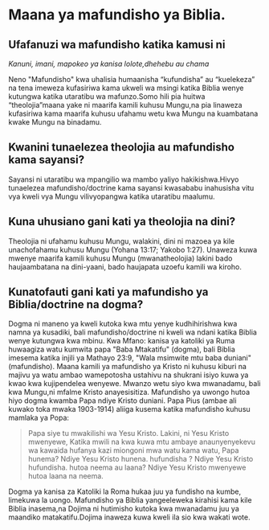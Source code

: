 ﻿# Maana ya mafundisho ya Biblia.

## Ufafanuzi wa mafundisho katika kamusi ni

_Kanuni, imani, mapokeo ya kanisa lolote,dhehebu au chama_

Neno "Mafundisho" kwa uhalisia humaanisha “kufundisha” au “kuelekeza” na tena imeweza kufasiriwa kama ukweli wa msingi katika Biblia wenye kutungwa katika  utaratibu wa mafunzo.Somo hili pia huitwa “theolojia”maana yake ni maarifa kamili kuhusu Mungu,na pia linaweza kufasiriwa kama maarifa kuhusu ufahamu wetu kwa Mungu na kuambatana kwake Mungu na binadamu.

## Kwanini tunaelezea theolojia au mafundisho kama sayansi?

Sayansi ni utaratibu wa mpangilio wa mambo yaliyo hakikishwa.Hivyo tunaelezea mafundisho/doctrine kama sayansi kwasababu inahusisha vitu vya kweli vya Mungu vilivyopangwa katika utaratibu maalumu.

## Kuna uhusiano gani kati ya theolojia na dini?

Theolojia ni ufahamu kuhusu Mungu, walakini, dini ni mazoea ya kile unachofahamu kuhusu Mungu  (Yohana 13:17; Yakobo 1:27). Unaweza kuwa mwenye maarifa kamili kuhusu Mungu (mwanatheolojia) lakini bado haujaambatana na dini-yaani, bado haujapata uzoefu kamili wa kiroho.

## Kunatofauti gani kati ya mafundisho ya Biblia/doctrine na dogma?

Dogma ni maneno ya kweli kutoka kwa mtu yenye kudhihirishwa kwa namna ya kusadiki, bali mafundisho/doctrine ni kweli wa ndani katika Biblia wenye kutungwa kwa mbinu. Kwa Mfano: kanisa ya katoliki ya Ruma huwaagiza watu kumwita papa "Baba Mtakatifu" (dogma), bali Biblia imesema katika injili ya Mathayo 23:9, "Wala msimwite mtu baba duniani" (mafundisho). Maana kamili ya mafundisho ya Kristo ni kuhusu kiburi na majivu ya watu ambao wamepotosha ustahivu na shukrani isiyo kuwa ya kwao kwa kujipendelea wenyewe. Mwanzo wetu siyo kwa mwanadamu, bali kwa Mungu,ni mfalme Kristo anayesisitiza. Mafundisho ya uwongo hutoa hiyo dogma kwamba Papa ndiye Kristo duniani. Papa Pius (ambae ali kuwako toka mwaka 1903-1914) aliiga kusema katika mafundisho kuhusu mamlaka ya Popa:

> Papa siye tu mwakilishi wa Yesu Kristo. Lakini, ni Yesu Kristo mwenyewe, Katika mwili na kwa kuwa mtu ambaye anaunyenyekevu wa kawaida hufanya kazi miongoni mwa watu kama watu, Papa hunema? Ndiye Yesu Kristo hunena. hufundisha ? Ndiye Yesu Kristo hufundisha. hutoa neema au laana? Ndiye Yesu Kristo mwenyewe hutoa laana na neema.

Dogma ya kanisa za Katoliki la Roma hukaa juu ya fundisho  na kumbe, limekuwa la uongo. Mafundisho ya Biblia yangeeleweka kirahisi kama kile Biblia inasema,na Dojima ni hutimisho kutoka kwa mwanadamu juu ya maandiko matakatifu.Dojima inaweza kuwa kweli ila sio kwa wakati wote.

